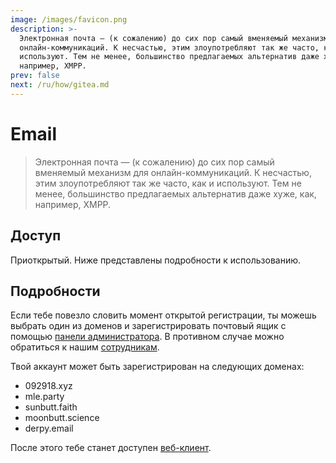 ```yaml
---
image: /images/favicon.png
description: >-
  Электронная почта — (к сожалению) до сих пор самый вменяемый механизм для
  онлайн-коммуникаций. К несчастью, этим злоупотребляют так же часто, как и
  используют. Тем не менее, большинство предлагаемых альтернатив даже хуже, как, 
  например, XMPP.
prev: false
next: /ru/how/gitea.md
---
```


# Email

> Электронная почта — (к сожалению) до сих пор самый вменяемый механизм для онлайн-коммуникаций. К несчастью, этим злоупотребляют так же часто, как и используют. Тем не менее, большинство предлагаемых альтернатив даже хуже, как, например, XMPP.

## Доступ

Приоткрытый. Ниже представлены подробности к использованию.

## Подробности

Если тебе повезло словить момент открытой регистрации, ты можешь выбрать один из доменов и зарегистрировать почтовый ящик с помощью [панели администратора](https://mail.092918.xyz/admin). В противном случае можно обратиться к нашим [сотрудникам](/ru/who/).

Твой аккаунт может быть зарегистрирован на следующих доменах:

- 092918.xyz
- mle.party
- sunbutt.faith
- moonbutt.science
- derpy.email

После этого тебе станет доступен [веб-клиент](https://mail.092918.xyz/webmail).

